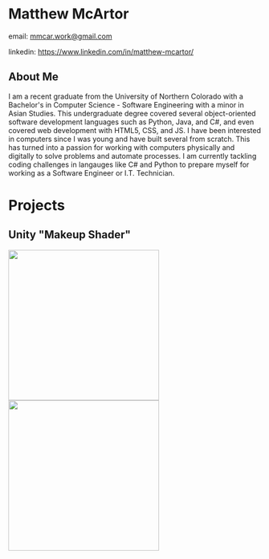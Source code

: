 # Matthew McArtor
email: mmcar.work@gmail.com

linkedin: https://www.linkedin.com/in/matthew-mcartor/

## About Me

I am a recent graduate from the University of Northern Colorado with a Bachelor's in Computer Science - Software Engineering with a minor in Asian Studies. This undergraduate degree covered several object-oriented software development languages such as Python, Java, and C#, and even covered web development with HTML5, CSS, and JS. I have been interested in computers since I was young and have built several from scratch. This has turned into a passion for working with computers physically and digitally to solve problems and automate processes. I am currently tackling coding challenges in langauges like C# and Python to prepare myself for working as a Software Engineer or I.T. Technician.

# Projects
## Unity "Makeup Shader"
<img src="images/Visual1.png" height=300><img src="images/Visual2.png" height=300>
